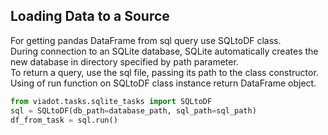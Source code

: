 ## Loading Data to a Source

For getting pandas DataFrame from sql query use SQLtoDF class.  
During connection to an SQLite database, SQLite automatically creates
the new database in directory specified by path parameter.  
To return a query, use the sql file, passing its path to the class constructor.  
Using of run function on SQLtoDF class instance return DataFrame object.


```python
from viadot.tasks.sqlite_tasks import SQLtoDF
sql = SQLtoDF(db_path=database_path, sql_path=sql_path)
df_from_task = sql.run()
```
